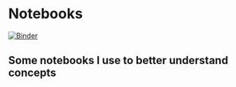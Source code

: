 # Notebooks


[![Binder](https://mybinder.org/badge_logo.svg)](https://mybinder.org/v2/gh/deconstructedbytes/Notebooks.git/HEAD)

## Some notebooks I use to better understand concepts 
